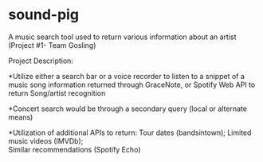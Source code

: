 # sound-pig
A music search tool used to return various information about an artist (Project #1- Team Gosling)


Project Description:

*Utilize either a search bar or a voice recorder to listen to a snippet of a music song
 information returned through GraceNote, or Spotify Web API to return Song/artist recognition
 
*Concert search would be through a secondary query (local or alternate means)

*Utilization of additional APIs to return:
 Tour dates (bandsintown); 
 Limited music videos (IMVDb);  
 Similar recommendations (Spotify Echo)
